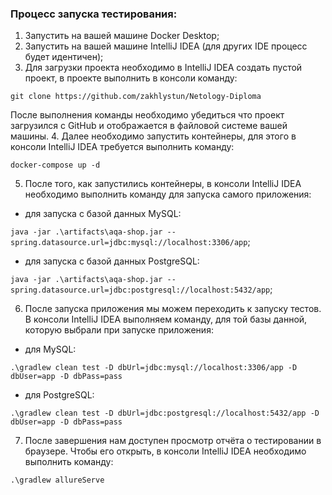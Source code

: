 ### Процесс запуска тестирования:

1. Запустить на вашей машине Docker Desktop;
2. Запустить на вашей машине IntelliJ IDEA (для других IDE процесс будет идентичен);
3. Для загрузки проекта необходимо в IntelliJ IDEA создать пустой проект, в проекте выполнить в консоли команду:

`git clone https://github.com/zakhlystun/Netology-Diploma`

После выполнения команды необходимо убедиться что проект загрузился с GitHub и отображается в файловой системе вашей машины.
4. Далее необходимо запустить контейнеры, для этого в консоли IntelliJ IDEA требуется выполнить команду:

`docker-compose up -d` 

5. После того, как запустились контейнеры, в консоли IntelliJ IDEA необходимо выполнить команду для запуска самого приложения:

- для запуска с базой данных MySQL: 

 `java -jar .\artifacts\aqa-shop.jar --spring.datasource.url=jdbc:mysql://localhost:3306/app`;

- для запуска с базой данных  PostgreSQL: 

`java -jar .\artifacts\aqa-shop.jar --spring.datasource.url=jdbc:postgresql://localhost:5432/app`;

6. После запуска приложения мы можем переходить к запуску тестов. В консоли IntelliJ IDEA выполняем команду, для той базы данной, которую выбрали при запуске приложения:

- для MySQL: 
 
`.\gradlew clean test -D dbUrl=jdbc:mysql://localhost:3306/app -D dbUser=app -D dbPass=pass`

- для PostgreSQL:
 
`.\gradlew clean test -D dbUrl=jdbc:postgresql://localhost:5432/app -D dbUser=app -D dbPass=pass`

7. После завершения нам доступен просмотр отчёта о тестировании в браузере. Чтобы его открыть, в консоли IntelliJ IDEA необходимо выполнить команду:

`.\gradlew allureServe`
